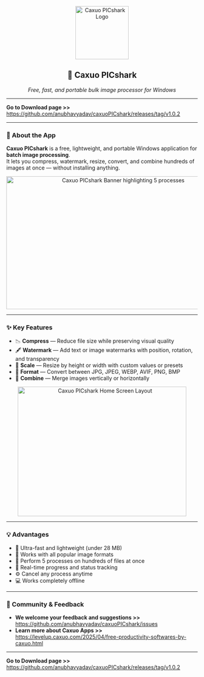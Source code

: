<p align="center">
  <img src="https://github.com/user-attachments/assets/8953e0a1-7848-4549-8135-2fd11f9e0f12" alt="Caxuo PICshark Logo" width="140">
</p>

<h2 align="center">🦈 Caxuo PICshark</h2>

<p align="center">
  <em>Free, fast, and portable bulk image processor for Windows</em>
</p>

---

**Go to Download page >>** https://github.com/anubhavyadav/caxuoPICshark/releases/tag/v1.0.2

---

### 📌 About the App

**Caxuo PICshark** is a free, lightweight, and portable Windows application for **batch image processing**.  
It lets you compress, watermark, resize, convert, and combine hundreds of images at once — without installing anything.

<p align="center">
  <img width="600" height="350" alt="Caxuo PICshark Banner highlighting 5 processes" src="https://github.com/user-attachments/assets/281f4d2f-b274-4ca4-9ea5-74b944240d6f" />
</p>

---

### ✨ Key Features

- 📉 **Compress** — Reduce file size while preserving visual quality  
- 🖋️ **Watermark** — Add text or image watermarks with position, rotation, and transparency  
- 📏 **Scale** — Resize by height or width with custom values or presets  
- 🔄 **Format** — Convert between JPG, JPEG, WEBP, AVIF, PNG, BMP  
- 🧩 **Combine** — Merge images vertically or horizontally  

<p align="center">
  <img width="444" height="341" alt="Caxuo PICshark Home Screen Layout" src="https://github.com/user-attachments/assets/9731639c-1330-43dc-b209-502960aca560" />
</p>

---

### 💡 Advantages

- 🚀 Ultra-fast and lightweight (under 28 MB)  
- 📂 Works with all popular image formats  
- 🧩 Perform 5 processes on hundreds of files at once  
- 🧭 Real-time progress and status tracking  
- ⚙️ Cancel any process anytime  
- 💻 Works completely offline  

---

### 🤝 Community & Feedback

- **We welcome your feedback and suggestions >>** https://github.com/anubhavyadav/caxuoPICshark/issues  
- **Learn more about Caxuo Apps >>** https://levelup.caxuo.com/2025/04/free-productivity-softwares-by-caxuo.html  

---

**Go to Download page >>** https://github.com/anubhavyadav/caxuoPICshark/releases/tag/v1.0.2
